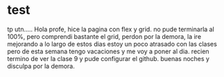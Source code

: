 # test
tp utn..... 
Hola profe, hice la pagina con flex y grid.
no pude terminarla al 100%, pero comprendi bastante el grid, perdon por la demora, la ire mejorando a lo largo 
de estos dias
estoy un poco atrasado con las clases pero de esta semana tengo vacaciones y me voy a poner al dia. recien termino
de ver la clase 9 y pude configurar el github.
buenas noches y disculpa por la demora.
